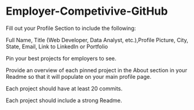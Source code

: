# Employer-Competivive-GitHub
Fill out your Profile Section to include the following:

Full Name, Title (Web Developer, Data Analyst, etc.),Profile Picture, City, State, Email, Link to LinkedIn or Portfolio

Pin your best projects for employers to see.

Provide an overview of each pinned project in the About section in your Readme so that it will populate on your main profile page.

Each project should have at least 20 commits.

Each project should include a strong Readme.
